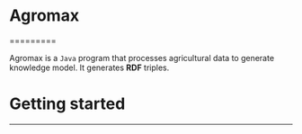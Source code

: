# Agromax
=========

Agromax is a <code>Java</code> program that processes agricultural data to generate knowledge model. It generates **RDF** triples. 
 
# Getting started
-----------------


 
 
